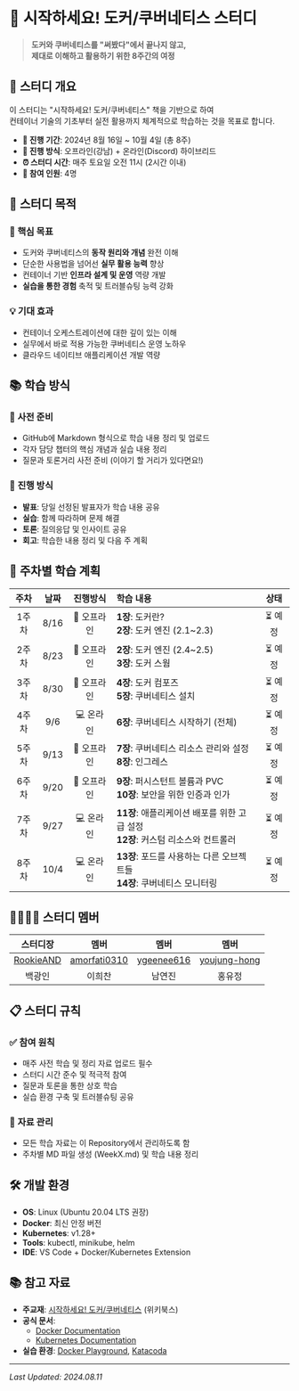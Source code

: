 # 🐳 시작하세요! 도커/쿠버네티스 스터디

> **도커와 쿠버네티스를 "써봤다"에서 끝나지 않고,  
제대로 이해하고 활용하기 위한 8주간의 여정**

## 📖 스터디 개요

이 스터디는 "시작하세요! 도커/쿠버네티스" 책을 기반으로 하여  
컨테이너 기술의 기초부터 실전 활용까지 체계적으로 학습하는 것을 목표로 합니다.

- **📅 진행 기간**: 2024년 8월 16일 ~ 10월 4일 (총 8주)
- **📍 진행 방식**: 오프라인(강남) + 온라인(Discord) 하이브리드
- **⏰ 스터디 시간**: 매주 토요일 오전 11시 (2시간 이내)
- **👥 참여 인원**: 4명 

## 🎯 스터디 목적

### 🚀 **핵심 목표**
- 도커와 쿠버네티스의 **동작 원리와 개념** 완전 이해
- 단순한 사용법을 넘어선 **실무 활용 능력** 향상
- 컨테이너 기반 **인프라 설계 및 운영** 역량 개발
- **실습을 통한 경험** 축적 및 트러블슈팅 능력 강화

### 💡 **기대 효과**
- 컨테이너 오케스트레이션에 대한 깊이 있는 이해
- 실무에서 바로 적용 가능한 쿠버네티스 운영 노하우
- 클라우드 네이티브 애플리케이션 개발 역량

## 📚 학습 방식

### 📝 **사전 준비**
- GitHub에 Markdown 형식으로 학습 내용 정리 및 업로드
- 각자 담당 챕터의 핵심 개념과 실습 내용 정리
- 질문과 토론거리 사전 준비 (이야기 할 거리가 있다면요!)

### 🎯 **진행 방식**
- **발표**: 당일 선정된 발표자가 학습 내용 공유
- **실습**: 함께 따라하며 문제 해결
- **토론**: 질의응답 및 인사이트 공유
- **회고**: 학습한 내용 정리 및 다음 주 계획

## 📖 주차별 학습 계획

| 주차 | 날짜 | 진행방식 | 학습 내용 | 상태 |
|:---:|:---:|:---:|:---|:---:|
| 1주차 | 8/16 | 🏢 오프라인 | **1장**: 도커란?<br>**2장**: 도커 엔진 (2.1~2.3) | ⏳ 예정 |
| 2주차 | 8/23 | 🏢 오프라인 | **2장**: 도커 엔진 (2.4~2.5)<br>**3장**: 도커 스웜 | ⏳ 예정 |
| 3주차 | 8/30 | 🏢 오프라인 | **4장**: 도커 컴포즈<br>**5장**: 쿠버네티스 설치 | ⏳ 예정 |
| 4주차 | 9/6 | 💻 온라인 | **6장**: 쿠버네티스 시작하기 (전체) | ⏳ 예정 |
| 5주차 | 9/13 | 🏢 오프라인 | **7장**: 쿠버네티스 리소스 관리와 설정<br>**8장**: 인그레스 | ⏳ 예정 |
| 6주차 | 9/20 | 🏢 오프라인 | **9장**: 퍼시스턴트 볼륨과 PVC<br>**10장**: 보안을 위한 인증과 인가 | ⏳ 예정 |
| 7주차 | 9/27 | 💻 온라인 | **11장**: 애플리케이션 배포를 위한 고급 설정<br>**12장**: 커스텀 리소스와 컨트롤러 | ⏳ 예정 |
| 8주차 | 10/4 | 💻 온라인 | **13장**: 포드를 사용하는 다른 오브젝트들<br>**14장**: 쿠버네티스 모니터링 | ⏳ 예정 |

## 👨‍👩‍👧‍👦 스터디 멤버

|     스터디장      |     멤버      |     멤버     |     멤버     |
| :-------------: | :--------------: | :--------------: | :--------------: |
| [RookieAND](https://github.com/RookieAND) | [amorfati0310](https://github.com/amorfati0310) | [ygeenee616](https://github.com/ygeenee616) | [youjung-hong](https://github.com/youjung-hong) |
| 백광인 | 이희찬 | 남연진 | 홍유정 |

## 📋 스터디 규칙

### ✅ **참여 원칙**
- 매주 사전 학습 및 정리 자료 업로드 필수
- 스터디 시간 준수 및 적극적 참여
- 질문과 토론을 통한 상호 학습
- 실습 환경 구축 및 트러블슈팅 공유

### 📝 **자료 관리**
- 모든 학습 자료는 이 Repository에서 관리하도록 함
- 주차별 MD 파일 생성 (WeekX.md) 및 학습 내용 정리

## 🛠 개발 환경

- **OS**: Linux (Ubuntu 20.04 LTS 권장)
- **Docker**: 최신 안정 버전
- **Kubernetes**: v1.28+
- **Tools**: kubectl, minikube, helm
- **IDE**: VS Code + Docker/Kubernetes Extension

## 📚 참고 자료

- **주교재**: [시작하세요! 도커/쿠버네티스](https://wikibook.co.kr/docker-kube/) (위키북스)
- **공식 문서**: 
  - [Docker Documentation](https://docs.docker.com/)
  - [Kubernetes Documentation](https://kubernetes.io/docs/)
- **실습 환경**: [Docker Playground](https://labs.play-with-docker.com/), [Katacoda](https://katacoda.com/)


---


*Last Updated: 2024.08.11*